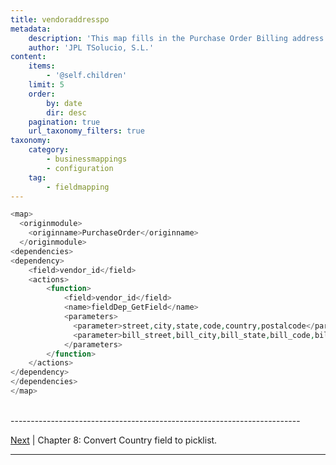 ```yaml
---
title: vendoraddresspo
metadata:
    description: 'This map fills in the Purchase Order Billing address when a vendor is selected'
    author: 'JPL TSolucio, S.L.'
content:
    items:
        - '@self.children'
    limit: 5
    order:
        by: date
        dir: desc
    pagination: true
    url_taxonomy_filters: true
taxonomy:
    category:
        - businessmappings
        - configuration
    tag:
        - fieldmapping
---
```

```php
<map>
  <originmodule>
    <originname>PurchaseOrder</originname>
  </originmodule>
<dependencies>
<dependency>
    <field>vendor_id</field>
    <actions>
        <function>
            <field>vendor_id</field>
            <name>fieldDep_GetField</name>
            <parameters>
              <parameter>street,city,state,code,country,postalcode</parameter>
              <parameter>bill_street,bill_city,bill_state,bill_code,bill_country,bill_pobox</parameter>
            </parameters>
        </function>
    </actions>
</dependency>
</dependencies>
</map>
```


<br>
------------------------------------------------------------------------

[Next](../../changeset/01.convertcountry2picklist) | Chapter 8: Convert Country field to picklist.

------------------------------------------------------------------------